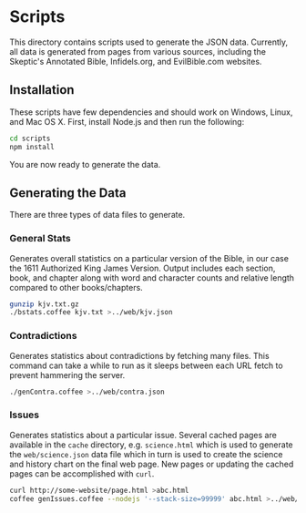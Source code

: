 Scripts
=======
This directory contains scripts used to generate the JSON data. Currently, all data is generated from pages from various sources, including the Skeptic's Annotated Bible, Infidels.org, and EvilBible.com websites.

Installation
------------
These scripts have few dependencies and should work on Windows, Linux, and Mac OS X. First, install Node.js and then run the following:

```bash
cd scripts
npm install
```

You are now ready to generate the data.

Generating the Data
-------------------
There are three types of data files to generate.

### General Stats
Generates overall statistics on a particular version of the Bible, in our case the 1611 Authorized King James Version. Output includes each section, book, and chapter along with word and character counts and relative length compared to other books/chapters.

```bash
gunzip kjv.txt.gz
./bstats.coffee kjv.txt >../web/kjv.json
```

### Contradictions
Generates statistics about contradictions by fetching many files. This command can take a while to run as it sleeps between each URL fetch to prevent hammering the server.

```bash
./genContra.coffee >../web/contra.json
```

### Issues
Generates statistics about a particular issue. Several cached pages are available in the `cache` directory, e.g. `science.html` which is used to generate the `web/science.json` data file which in turn is used to create the science and history chart on the final web page. New pages or updating the cached pages can be accomplished with `curl`.

```bash
curl http://some-website/page.html >abc.html
coffee genIssues.coffee --nodejs '--stack-size=99999' abc.html >../web/abc.json'
```
